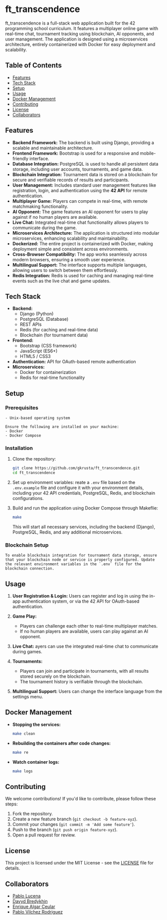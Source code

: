 # ft_transcendence

ft_transcendence is a full-stack web application built for the 42 programming school curriculum. It features a multiplayer online game with real-time chat, tournament tracking using blockchain, AI opponents, and user management. The application is designed using a microservices architecture, entirely containerized with Docker for easy deployment and scalability.

## Table of Contents
- [Features](#features)
- [Tech Stack](#tech-stack)
- [Setup](#setup)
- [Usage](#usage)
- [Docker Management](#docker-management)
- [Contributing](#contributing)
- [License](#license)
- [Collaborators](#collaborators)

## Features

- **Backend Framework:** The backend is built using Django, providing a scalable and maintainable architecture.
- **Frontend Framework:** Bootstrap is used for a responsive and mobile-friendly interface.
- **Database Integration:** PostgreSQL is used to handle all persistent data storage, including user accounts, tournaments, and game data.
- **Blockchain Integration:** Tournament data is stored on a blockchain for secure and verifiable records of results and participants.
- **User Management:** Includes standard user management features like registration, login, and authentication using the **42 API** for remote authentication.
- **Multiplayer Game:** Players can compete in real-time, with remote matchmaking functionality.
- **AI Opponent:** The game features an AI opponent for users to play against if no human players are available.
- **Live Chat:** Integrated real-time chat functionality allows players to communicate during the game.
- **Microservices Architecture:** The application is structured into modular microservices, enhancing scalability and maintainability.
- **Dockerized:** The entire project is containerized with Docker, making deployment simple and consistent across environments.
- **Cross-Browser Compatibility:** The app works seamlessly across modern browsers, ensuring a smooth user experience.
- **Multilingual Support:** The interface supports multiple languages, allowing users to switch between them effortlessly.
- **Redis Integration:** Redis is used for caching and managing real-time events such as the live chat and game updates.

## Tech Stack

- **Backend:**
	- Django (Python)
	- PostgreSQL (Database)
	- REST APIs
	- Redis (for caching and real-time data)
	- Blockchain (for tournament data)
- **Frontend:**
	- Bootstrap (CSS framework)
	- JavaScript (ES6+)
	- HTML5 / CSS3
- **Authentication:**
	 API for OAuth-based remote authentication
- **Microservices:**
	- Docker for containerization
	- Redis for real-time functionality

## Setup

### Prerequisites

	- Unix-based operating system

	Ensure the following are installed on your machine:
	- Docker
	- Docker Compose

### Installation

1. Clone the repository:
	```bash
	git clone https://github.com/gkrusta/ft_transcendence.git
	cd ft_transcendence
	```

2. Set up environment variables:
	reate a `.env` file based on the `.env.example` file and configure it with your environment details, including your 42 API credentials, PostgreSQL, Redis, and blockchain configurations.

3. Build and run the application using Docker Compose through Makeflie:
	```bash
	make
	```

	This will start all necessary services, including the backend (Django), PostgreSQL, Redis, and any additional microservices.

### Blockchain Setup

	To enable blockchain integration for tournament data storage, ensure that your blockchain node or service is properly configured. Update the relevant environment variables in the `.env` file for the blockchain connection.

## Usage

1. **User Registration & Login:**
	Users can register and log in using the in-app authentication system, or via the 42 API for OAuth-based authentication.

2. **Game Play:**
	- Players can challenge each other to real-time multiplayer matches.
	- If no human players are available, users can play against an AI opponent.

3. **Live Chat:**
	ayers can use the integrated real-time chat to communicate during games.

4. **Tournaments:**
	- Players can join and participate in tournaments, with all results stored securely on the blockchain.
	- The tournament history is verifiable through the blockchain.

5. **Multilingual Support:**
	Users can change the interface language from the settings menu.

## Docker Management

- **Stopping the services:**
	```bash
	make clean
	```
- **Rebuilding the containers after code changes:**
	```bash
	make re
	```
- **Watch container logs:**
	```bash
	make logs
	```

## Contributing

We welcome contributions! If you'd like to contribute, please follow these steps:

1. Fork the repository.
2. Create a new feature branch (`git checkout -b feature-xyz`).
3. Commit your changes (`git commit -m 'Add some feature'`).
4. Push to the branch (`git push origin feature-xyz`).
5. Open a pull request for review.

## License

This project is licensed under the MIT License - see the [LICENSE](LICENSE) file for details.

## Collaborators

- [Pablo Lucena](https://github.com/Palucena)
- [Davyd Bredykhin](https://github.com/BredyByte)
- [Enrique Algar Ceular](https://github.com/ealgar-c)
- [Pablo Vilchez Rodriguez](https://github.com/pablovilchez)


